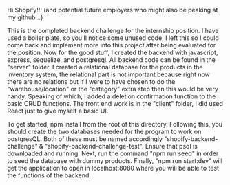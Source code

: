 Hi Shopify!!! (and potential future employers who might also be peaking at my github...) 

This is the completed backend challenge for the internship position. I have used a boiler plate, so you'll notice some unused code, I left this so I could come back and implement more into this project after being evaluated for the position. Now for the good stuff, I created the backend with javascript, express, sequelize, and postgresql. All backend code can be found in the "server" folder. I created a relational database for the products in the inventory system, the relational part is not important because right now there are no relations but if I were to have chosen to do the "warehouse/location" or the "category" extra step then this would be very handy. Speaking of which, I added a deletion confirmation function to the basic CRUD functions. The front end work is in the "client" folder, I did used React just to give myself a basic UI. 

To get started, npm install from the root of this directory. Following this, you should create the two databases needed for the program to work on postgresQL. Both of these must be named accordingly "shopify-backend-challenge" & "shopify-backend-challenge-test". Ensure that psql is downloaded and running. Next, run the command "npm run seed" in order to seed the database with dummy products. Finally, "npm run start:dev" will get the application to open in localhost:8080 where you will be able to test the functions of the backend. 